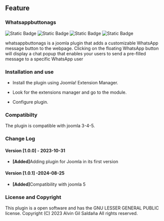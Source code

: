 <h2>Feature</h2>
<h3>Whatsappbuttonags
</h3>
<div id="header" align="left">
<img alt="Static Badge" src="https://img.shields.io/badge/version-1.0.1-blue">

<img alt="Static Badge" src="https://img.shields.io/badge/compatibilty%20joomla%205-8A2BE2">

<img alt="Static Badge" src="https://img.shields.io/badge/release date-november-blue">

<img alt="Static Badge" src="https://img.shields.io/badge/module-8A2BE2">
</div>

<p>whatsappbuttonags
 is a joomla plugin that adds a customizable WhatsApp message button to the webpage. Clicking on the floating WhatsApp button will display a chat popup that enables your users to send a pre-filled message to a specific WhatsApp user</p>

<h3>Installation and use</h3>
<ul>
<li>Install the plugin using Joomla! Extension Manager.</li>
</ul>

<ul>
<li>Look for the extensions manager and go to the module.</li>
</ul>

<ul>
<li>Configure plugin.</li>
</ul>


<h3>Compatibilty </h3>

<p>The plugin is compatible with joomla 3-4-5.</p>

<h3> Change Log</h3>

<h4>Version [1.0.0] - 2023-10-31</h4>
<ul>
<li><b>[Added]</b>Adding plugin for Joomla in its first version
</li>
</ul>
<h4>Version [1.0.1] -2024-08-25 </h4>
<ul>
<li><b>[Added]</b>Compatibility with joomla 5
</li>
</ul>
<h3>License and Copyright</h3>

<p>This plugin is a open software and has the GNU LESSER GENERAL PUBLIC license. Copyright (C) 2023 Alvin Gil Saldaña All rights reserved.</p>

